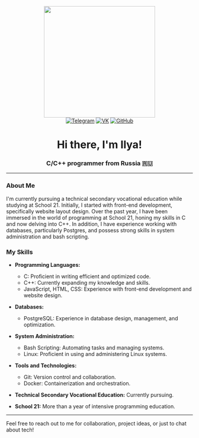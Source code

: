 <div align="center">
  <img src="https://media.giphy.com/media/v1.Y2lkPTc5MGI3NjExazVrd3owZzRxNG1wdnBodGxvNjZtN3l4N2djOGZmanYyOG52NjNhciZlcD12MV9pbnRlcm5hbF9naWZfYnlfaWQmY3Q9Zw/2IudUHdI075HL02Pkk/giphy.gif" width="300"/>
</div>
<div align="center">
  <a href="https://t.me/oldlifeblood"><img src="https://img.shields.io/badge/-Telegram-2CA5E0?style=for-the-badge&logo=telegram&logoColor=white" alt="Telegram"></a>
  <a href="https://vk.com/oldlifeblood"><img src="https://img.shields.io/badge/-VK-4C75A3?style=for-the-badge&logo=vk&logoColor=white" alt="VK"></a>
  <a href="https://github.com/oldlifeblood"><img src="https://img.shields.io/badge/-GitHub-181717?style=for-the-badge&logo=github&logoColor=white" alt="GitHub"></a>
</div>
<h1 align="center">Hi there, I'm Ilya!</h1>
<h3 align="center">C/C++ programmer from Russia 🇷🇺</h3>

---

### About Me

I'm currently pursuing a technical secondary vocational education while studying at School 21. Initially, I started with front-end development, specifically website layout design. Over the past year, I have been immersed in the world of programming at School 21, honing my skills in C and now delving into C++. In addition, I have experience working with databases, particularly Postgres, and possess strong skills in system administration and bash scripting.

### My Skills

- **Programming Languages:**
  - C: Proficient in writing efficient and optimized code.
  - C++: Currently expanding my knowledge and skills.
  - JavaScript, HTML, CSS: Experience with front-end development and website design.
- **Databases:**
  - PostgreSQL: Experience in database design, management, and optimization.
- **System Administration:**
  - Bash Scripting: Automating tasks and managing systems.
  - Linux: Proficient in using and administering Linux systems.
- **Tools and Technologies:**
  - Git: Version control and collaboration.
  - Docker: Containerization and orchestration.

- **Technical Secondary Vocational Education:** Currently pursuing.
- **School 21:** More than a year of intensive programming education.

---

Feel free to reach out to me for collaboration, project ideas, or just to chat about tech!
